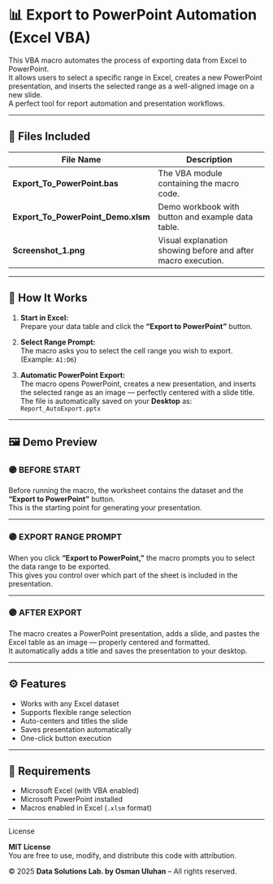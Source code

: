 # 📊 Export to PowerPoint Automation (Excel VBA)

This VBA macro automates the process of exporting data from Excel to PowerPoint.  
It allows users to select a specific range in Excel, creates a new PowerPoint presentation, and inserts the selected range as a well-aligned image on a new slide.  
A perfect tool for report automation and presentation workflows.

---

## 📁 Files Included

| File Name | Description |
|------------|-------------|
| **Export_To_PowerPoint.bas** | The VBA module containing the macro code. |
| **Export_To_PowerPoint_Demo.xlsm** | Demo workbook with button and example data table. |
| **Screenshot_1.png** | Visual explanation showing before and after macro execution. |

---

## 🧩 How It Works

1. **Start in Excel:**  
   Prepare your data table and click the **“Export to PowerPoint”** button.

2. **Select Range Prompt:**  
   The macro asks you to select the cell range you wish to export.  
   (Example: `A1:D6`)

3. **Automatic PowerPoint Export:**  
   The macro opens PowerPoint, creates a new presentation, and inserts the selected range as an image — perfectly centered with a slide title.  
   The file is automatically saved on your **Desktop** as:  
   `Report_AutoExport.pptx`

---

## 🖼️ Demo Preview

### 🟣 BEFORE START
Before running the macro, the worksheet contains the dataset and the **“Export to PowerPoint”** button.  
This is the starting point for generating your presentation.

---

### 🟣 EXPORT RANGE PROMPT
When you click **“Export to PowerPoint,”** the macro prompts you to select the data range to be exported.  
This gives you control over which part of the sheet is included in the presentation.

---

### 🟣 AFTER EXPORT
The macro creates a PowerPoint presentation, adds a slide, and pastes the Excel table as an image — properly centered and formatted.  
It automatically adds a title and saves the presentation to your desktop.

---

## ⚙️ Features
- Works with any Excel dataset  
- Supports flexible range selection  
- Auto-centers and titles the slide  
- Saves presentation automatically  
- One-click button execution

---

## 🧠 Requirements
- Microsoft Excel (with VBA enabled)  
- Microsoft PowerPoint installed  
- Macros enabled in Excel (`.xlsm` format)

---

License

**MIT License**  
You are free to use, modify, and distribute this code with attribution.  

© 2025 **Data Solutions Lab. by Osman Uluhan** – All rights reserved.
